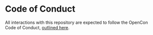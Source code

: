 # Code of Conduct

All interactions with this repository are expected to follow the OpenCon Code of Conduct, [outlined here](http://www.opencon2017.org/code_of_conduct). 
